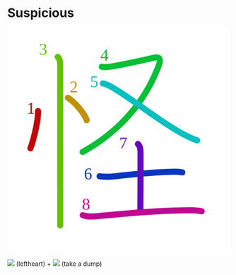# Suspicious
![怪](../kanji-colorize/602a.svg)

![](http://www.kanjidamage.com/assets/radsmall/heartleft-042206e623366c5af4ceb06fc7c22311edc86e29e45f230326971c638d995d15.jpg) (leftheart) + ![](http://www.kanjidamage.com/assets/radsmall/takedump-37a44367505e6221a1a481fa5edfa0115ac78217abfc9366e5d135cd748bb551.jpg) (take a dump)
